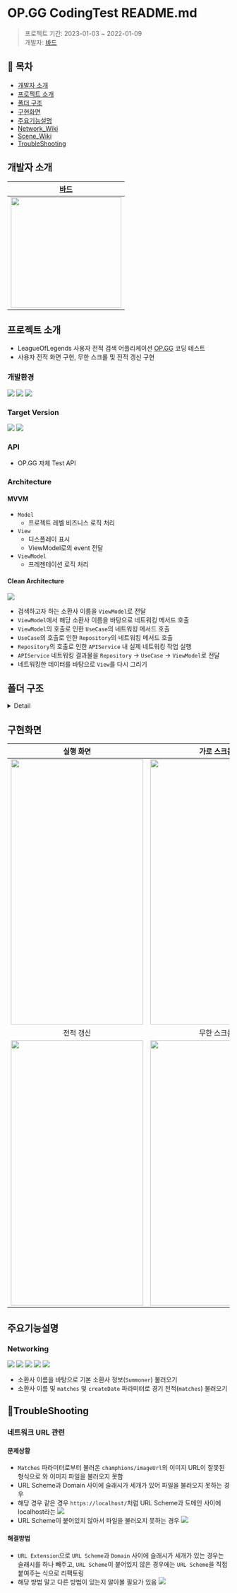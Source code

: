 # OP.GG CodingTest README.md

> 프로젝트 기간: 2023-01-03 ~ 2022-01-09</br>
> 개발자: [바드](https://github.com/bar-d)</br>


## 📑 목차
- [개발자 소개](#개발자-소개)
- [프로젝트 소개](#프로젝트-소개)
- [폴더 구조](#폴더-구조)
- [구현화면](#구현화면)
- [주요기능설명](#주요기능설명)
- [Network_Wiki](#Network_Wiki)
- [Scene_Wiki](#Scene_Wiki)
- [TroubleShooting](#TroubleShooting)

## 개발자 소개
|[바드](https://github.com/bar-d)|
|:---:|
| <img src = "https://avatars.githubusercontent.com/u/92622931?v=4" width="250" height="250">| 


## 프로젝트 소개

- LeagueOfLegends 사용자 전적 검색 어플리케이션 [OP.GG](https://apps.apple.com/kr/app/op-gg-오피지지/id605722237) 코딩 테스트
- 사용자 전적 화면 구현, 무한 스크롤 및 전적 갱신 구현


### 개발환경
![](https://img.shields.io/badge/Xcode-14.0-blue) ![](https://img.shields.io/badge/iOS-10.0-orange) ![](https://img.shields.io/badge/Swift-5.7-orange)

### Target Version
![](https://img.shields.io/badge/Alamofire-5.6.5-red) ![](https://img.shields.io/badge/Kingfisher-6.3.1-red)

### API

- OP.GG 자체 Test API


### Architecture
#### MVVM
- `Model`
    - 프로젝트 레벨 비즈니스 로직 처리
- `View`
    - 디스플레이 표시
    - ViewModel로의 event 전달
- `ViewModel`
    - 프레젠테이션 로직 처리
    
#### Clean Architecture

![](https://i.imgur.com/nIJCIyn.png)

- 검색하고자 하는 소환사 이름을 `ViewModel`로 전달
- `ViewModel`에서 해당 소환사 이름을 바탕으로 네트워킹 메서드 호출
- `ViewModel`의 호출로 인한 `UseCase`의 네트워킹 메서드 호출
- `UseCase`의 호출로 인한 `Repository`의 네트워킹 메서드 호출
- `Repository`의 호출로 인한 `APIService` 내 실제 네트워킹 작업 실행
- `APIService` 네트워킹 결과물을 `Repository` -> `UseCase` -> `ViewModel`로 전달
- 네트워킹한 데이터를 바탕으로 `View`를 다시 그리기


## 폴더 구조
<details>
<summary> Detail </summary>   

```
└── OPGG-iOS-mobile-test
    ├── AppLifeCycle
    │   └── AppDelegate.swift
    ├── Data
    │   ├── DataMapping
    │   │   ├── DTOError.swift
    │   │   ├── MatchesResponseDTO.swift
    │   │   └── SummonerResponseDTO.swift
    │   └── Repository
    │       ├── DefaultMatchesRepository.swift
    │       └── DefaultSummonerRepository.swift
    ├── Domain
    │   ├── Entities
    │   │   ├── Matches.swift
    │   │   └── Summoner.swift
    │   ├── Interface
    │   │   └── Repository
    │   │       ├── MatchesRepository.swift
    │   │       └── SummonerRepository.swift
    │   └── UseCase
    │       ├── MatchesUseCase.swift
    │       └── SummonerUseCase.swift
    ├── Extension
    │   ├── CALayer+Extension.swift
    │   ├── CGRect+Extension.swift
    │   ├── Color+Extension.swift
    │   ├── Double+Extension.swift
    │   ├── Int+Extension.swift
    │   ├── String+Extension.swift
    │   └── UIFont+Extension.swift
    ├── Infrastructure
    │   └── Network
    │       ├── Common
    │       │   ├── APIError.swift
    │       │   ├── APIRequest.swift
    │       │   ├── APIService.swift
    │       │   ├── HTTPMethod.swift
    │       │   ├── URLHost.swift
    │       │   └── URLPath.swift
    │       └── OPGGAPI
    │           ├── OPGGAPIRequest.swift
    │           ├── OPGGAPIService.swift
    │           ├── OPGGMatchesAPIRequest.swift
    │           └── OPGGSummonerAPIRequest.swift
    ├── Protocol
    │   └── ReuseIdentifiable.swift
    ├── Resource
    │   ├── Assets.xcassets
    │   │   ├── AccentColor.colorset
    │   │   │   └── Contents.json
    │   │   ├── AppIcon.appiconset
    │   │   ├── IconAsset
    │   │   └── LaunchAsset
    │   ├── Base.lproj
    │   │   └── LaunchScreen.storyboard
    │   ├── Fonts
    │   └── Info.plist
    └── Scene
        ├── Common
        │   ├── CircleImageView.swift
        │   ├── GameType.swift
        │   ├── IndicatorView.swift
        │   ├── KDALabel.swift
        │   ├── KDAPercentLabel.swift
        │   ├── KillingSpreeType.swift
        │   ├── LeagueSummaryWinRateLabel.swift
        │   ├── PaddingLabel.swift
        │   ├── PercentLabel.swift
        │   ├── PlayedTimeLabel.swift
        │   ├── Rank.swift
        │   ├── RecentTwentyGameAnalysisLabel.swift
        │   └── ViewModel
        │       └── ViewModel.swift
        └── SummonerGameHistroy
            ├── SummonerGameHistoryTableView
            │   ├── SummonerGameHistoryTableHeaderView
            │   │   ├── LeagueSummaryView
            │   │   │   ├── LeagueSummaryScrollView.swift
            │   │   │   └── LeagueSummaryView.swift
            │   │   ├── RecentGameAnalysisView
            │   │   │   ├── MostWinRateView.swift
            │   │   │   ├── PositionView.swift
            │   │   │   ├── RecentGameAnalysisView.swift
            │   │   │   └── RecentTwentyGameAnalysisView.swift
            │   │   ├── SummonerGameHistoryTableHeaderView.swift
            │   │   └── TopView
            │   │       └── TopView.swift
            │   ├── SummonerGameHistoryTableView.swift
            │   └── SummonerGameInformationCell
            │       ├── AdditionalInformationView.swift
            │       ├── GameReultView.swift
            │       ├── ItemStackView.swift
            │       ├── KDAStackView.swift
            │       ├── SpellAndRuneStackView.swift
            │       └── SummonerGameInformationCell.swift
            ├── SummonerGameHistoryViewController.swift
            └── ViewModel
                └── SummonerGameHistoryViewModel.swift
```

</div>
</details>




## 구현화면
|실행 화면|가로 스크롤|
|:---:|:---:|
| <img src = "https://i.imgur.com/vFCd78Q.gif" width="300" height="600">| <img src = "https://i.imgur.com/L6eea9I.gif" width="300" height="600"> |
|전적 갱신|무한 스크롤|
| <img src = "https://i.imgur.com/ioJv3pH.gif" width="300" height="600">| <img src = "https://i.imgur.com/L4zXVPW.gif" width="300" height="600"> |

## 주요기능설명


### Networking


![](https://i.imgur.com/J4hz5Yh.png)
![](https://i.imgur.com/hv3kFDA.png)
![](https://i.imgur.com/XxgxQSW.png)
![](https://i.imgur.com/Xfbhd6x.png)
![](https://i.imgur.com/clZiyOZ.png)

- 소환사 이름을 바탕으로 기본 소환사 정보(`Summoner`) 불러오기
- 소환사 이름 및 `matches` 및 `createDate` 파라미터로 경기 전적(`matches`) 불러오기


## 🚀TroubleShooting
### 네트워크 URL 관련
#### 문제상황
- `Matches` 파라미터로부터 불러온 `champhions/imageUrl`의 이미지 URL이 잘못된 형식으로 와 이미지 파일을 불러오지 못함
- URL Scheme과 Domain 사이에 슬래시가 세개가 있어 파일을 불러오지 못하는 경우
- 해당 경우 같은 경우 `https://localhost/`처럼 URL Scheme과 도메인 사이에 localhost라는
![](https://i.imgur.com/TPRMdAV.png)
- URL Scheme이 붙어있지 않아서 파일을 불러오지 못하는 경우
![](https://i.imgur.com/sgS9hQE.png)


#### 해결방법
- `URL Extension`으로 
`URL Scheme`과 `Domain` 사이에 슬래시가 세개가 있는 경우는 슬래시를 하나 빼주고, 
`URL Scheme`이 붙어있지 않은 경우에는 `URL Scheme`을 직접 붙여주는 식으로 리팩토링
- 해당 방법 말고 다른 방법이 있는지 알아볼 필요가 있음
![](https://i.imgur.com/rcFEijT.png)
